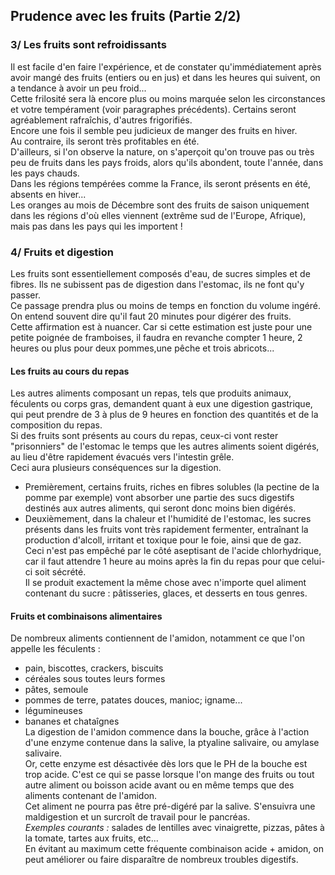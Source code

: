 
## Prudence avec les fruits (Partie 2/2)

### 3/ Les fruits sont refroidissants
Il est facile d'en faire l'expérience, et de constater qu'immédiatement après avoir mangé des fruits (entiers ou en jus) et dans les heures qui suivent, on a tendance à avoir un peu froid...  
Cette frilosité sera là encore plus ou moins marquée selon les circonstances et votre tempérament (voir paragraphes précédents).   Certains seront agréablement rafraîchis, d'autres frigorifiés.  
Encore une fois il semble peu judicieux de manger des fruits en hiver.  
Au contraire, ils seront très profitables en été.  
D'ailleurs, si l'on observe la nature, on s'aperçoit qu'on trouve pas ou très peu de fruits dans les pays froids, alors qu'ils abondent, toute l'année, dans les pays chauds.  
Dans les régions tempérées comme la France, ils seront présents en été, absents en hiver...  
Les oranges au mois de Décembre sont des fruits de saison uniquement dans les régions d'où elles viennent (extrême sud de l'Europe, Afrique), mais pas dans les pays qui les importent !

### 4/ Fruits et digestion
Les fruits sont essentiellement composés d'eau, de sucres simples et de fibres. Ils ne subissent pas de digestion dans l'estomac, ils ne font qu'y passer.  
Ce passage prendra plus ou moins de temps en fonction du volume ingéré.  
On entend souvent dire qu'il faut 20 minutes pour digérer des fruits.  
Cette affirmation est à nuancer. Car si cette estimation est juste pour une petite poignée de framboises, il faudra en revanche compter 1 heure, 2 heures ou plus pour deux pommes,une pêche et trois abricots...

#### Les fruits au cours du repas
Les autres aliments composant un repas, tels que produits animaux, féculents ou corps gras, demandent quant à eux une digestion gastrique, qui peut prendre de 3 à plus de 9 heures en fonction des quantités et de la composition du repas.  
Si des fruits sont présents au cours du repas, ceux-ci vont rester "prisonniers" de l'estomac le temps que les autres aliments soient digérés, au lieu d'être rapidement évacués vers l'intestin grêle.  
Ceci aura plusieurs conséquences sur la digestion.  
* Premièrement, certains fruits, riches en fibres solubles (la pectine de la pomme par exemple) vont absorber une partie des sucs digestifs destinés aux autres aliments, qui seront donc moins bien digérés.  
* Deuxièmement, dans la chaleur et l'humidité de l'estomac, les sucres présents dans les fruits vont très rapidement fermenter, entraînant la production d'alcoll, irritant et toxique pour le foie, ainsi que de gaz.  
Ceci n'est pas empêché par le côté aseptisant de l'acide chlorhydrique, car il faut attendre 1 heure au moins après la fin du repas pour que celui-ci soit sécrété.  
Il se produit exactement la même chose avec n'importe quel aliment contenant du sucre : pâtisseries, glaces, et desserts en tous genres.

#### Fruits et combinaisons alimentaires
De nombreux aliments contiennent de l'amidon, notamment ce que l'on appelle les féculents :  
* pain, biscottes, crackers, biscuits
* céréales sous toutes leurs formes
* pâtes, semoule
* pommes de terre, patates douces, manioc; igname...
* légumineuses
* bananes et chataîgnes  
La digestion de l'amidon commence dans la bouche, grâce à l'action d'une enzyme contenue dans la salive, la ptyaline salivaire, ou amylase salivaire.  
Or, cette enzyme est désactivée dès lors que le PH de la bouche est trop acide. C'est ce qui se passe lorsque l'on mange des fruits ou tout autre aliment ou boisson acide avant ou en même temps que des aliments contenant de l'amidon.  
Cet aliment ne pourra pas être pré-digéré par la salive. S'ensuivra une maldigestion et un surcroît de travail pour le pancréas.  
*Exemples courants :* salades de lentilles avec vinaigrette, pizzas, pâtes à la tomate, tartes aux fruits, etc...  
En évitant au maximum cette fréquente combinaison acide +  amidon, on peut améliorer ou faire disparaître de nombreux troubles digestifs.
